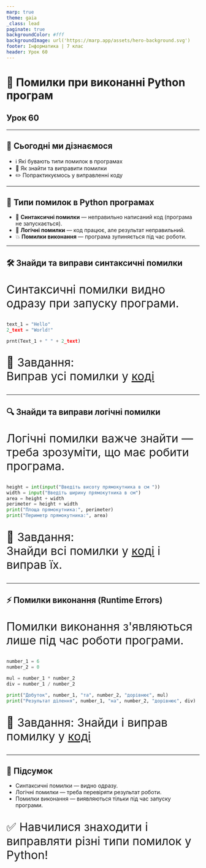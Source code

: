 ```yaml
---
marp: true
theme: gaia
_class: lead
paginate: true
backgroundColor: #fff
backgroundImage: url('https://marp.app/assets/hero-background.svg')
footer: Інформатика | 7 клас
header: Урок 60
---
```


# **🐍 Помилки при виконанні Python програм**

## Урок **60**

---

## 🎯 Сьогодні ми дізнаємося

- ℹ️ Які бувають типи помилок в програмах
- 🔧 Як знайти та виправити помилки
- ✏️ Попрактикуємось у виправленні коду

---

## 🧩 Типи помилок в Python програмах

- 🛑 **Синтаксичні помилки** — неправильно написаний код (програма не запускається).
- 🤔 **Логічні помилки** — код працює, але результат неправильний.
- 💥 **Помилки виконання** — програма зупиняється під час роботи.

---

## 🛠 Знайди та виправи синтаксичні помилки

<style>
  p {
    font-size: 30px;
  }
</style>

Синтаксичні помилки видно одразу при запуску програми.

```python
text_1 = "Hello"
2_text = "World!"

prnt(Text_1 + " " + 2_text)
```

🔎 Завдання:  
Виправ усі помилки у [коді](https://www.onlineide.pro/playground/share/4a9d1cde-d8a9-40e8-8dfb-4ba619f1e5d9)

---

## 🔍 Знайди та виправи логічні помилки

Логічні помилки важче знайти — треба зрозуміти, що має робити програма.

```python
height = int(input("Введіть висоту прямокутника в см "))
width = input("Введіть ширину прямокутника в см")
area = height + width
perimeter = height + width
print("Площа прямокутника:", perimeter)
print("Периметр прямокутника:", area)
```

🧠 Завдання:  
Знайди всі помилки у [коді](https://www.onlineide.pro/playground/share/d0b6cc3b-5359-4e42-aa7b-1d255f0b7488) і виправ їх.

---

## ⚡️ Помилки виконання (Runtime Errors)

Помилки виконання з'являються лише під час роботи програми.

```python
number_1 = 6
number_2 = 0

mul = number_1 * number_2
div = number_1 / number_2

print("Добуток", number_1, "та", number_2, "дорівнює", mul)
print("Результат ділення", number_1, "на", number_2, "дорівнює", div)
```

🚨 Завдання: Знайди і виправ помилку у [коді](https://www.onlineide.pro/playground/share/eaf98839-e189-4afd-a300-23300445558a)

---

## 🏁 Підсумок

- Синтаксичні помилки — видно одразу.
- Логічні помилки — треба перевіряти результат роботи.
- Помилки виконання — виявляються тільки під час запуску програми.

✅ Навчилися знаходити і виправляти різні типи помилок у Python!
